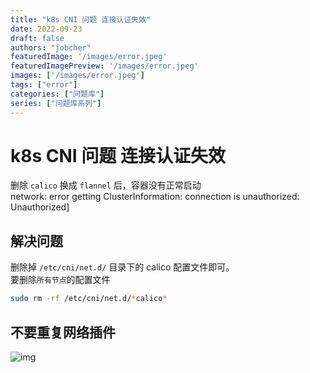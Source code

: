 ```yaml
---
title: "k8s CNI 问题 连接认证失效"
date: 2022-09-23
draft: false
authors: "jobcher"
featuredImage: '/images/error.jpeg'
featuredImagePreview: '/images/error.jpeg'
images: ['/images/error.jpeg']
tags: ["error"]
categories: ["问题库"]
series: ["问题库系列"]
---
```


# k8s CNI 问题 连接认证失效

删除 `calico` 换成 `flannel` 后，容器没有正常启动  
network: error getting ClusterInformation: connection is unauthorized: Unauthorized]

## 解决问题

删除掉 `/etc/cni/net.d/` 目录下的 calico 配置文件即可。  
要删除`所有节点`的配置文件

```sh
sudo rm -rf /etc/cni/net.d/*calico*
```

## 不要重复网络插件

![img](https://pic.jitudisk.com/public/2022/09/22/a4d8cc49f1c84.jpg)
